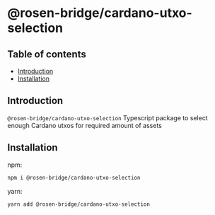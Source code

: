 # @rosen-bridge/cardano-utxo-selection

## Table of contents

- [Introduction](#introduction)
- [Installation](#installation)

## Introduction

`@rosen-bridge/cardano-utxo-selection` Typescript package to select enough Cardano utxos for required amount of assets

## Installation

npm:

```sh
npm i @rosen-bridge/cardano-utxo-selection
```

yarn:

```sh
yarn add @rosen-bridge/cardano-utxo-selection
```
